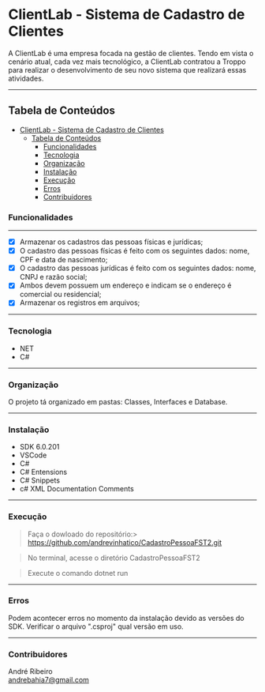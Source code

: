 # ClientLab - Sistema de Cadastro de Clientes

<p>A ClientLab é uma empresa focada na gestão de clientes. Tendo em vista o cenário atual, cada vez mais tecnológico, a ClientLab contratou a Troppo para realizar o desenvolvimento de seu novo sistema que realizará essas atividades.</p>

---

## Tabela de Conteúdos


- [ClientLab - Sistema de Cadastro de Clientes](#clientlab---sistema-de-cadastro-de-clientes)
  - [Tabela de Conteúdos](#tabela-de-conteúdos)
    - [Funcionalidades](#funcionalidades)
    - [Tecnologia](#tecnologia)
    - [Organização](#organização)
    - [Instalação](#instalação)
    - [Execução](#execução)
    - [Erros](#erros)
    - [Contribuidores](#contribuidores)



### Funcionalidades
___

- [x] Armazenar os cadastros das pessoas físicas e jurídicas;
- [x]  O cadastro das pessoas físicas é feito com os seguintes dados: nome, CPF e data de nascimento;
- [x] O cadastro das pessoas jurídicas é feito com os seguintes dados: nome, CNPJ e razão social;
- [x] Ambos devem possuem um endereço e indicam se o endereço é comercial ou residencial;
- [x]  Armazenar os registros em arquivos;

---

###  Tecnologia

- NET
- C#

---

###  Organização

O projeto tá organizado em pastas: Classes, Interfaces e Database.

---

###  Instalação

- SDK 6.0.201
- VSCode
- C#
- C# Entensions
- C# Snippets
- c# XML Documentation Comments

---


###  Execução

> Faça o dowloado do repositório:>
> https://github.com/andrevinhatico/CadastroPessoaFST2.git

> No terminal, acesse o diretório CadastroPessoaFST2

> Execute o comando dotnet run

---

###  Erros

Podem acontecer erros no momento da instalação devido as versões do SDK.
Verificar o arquivo ".csproj" qual versão em uso. 


---


###  Contribuidores

André Ribeiro <br>
andrebahia7@gmail.com

